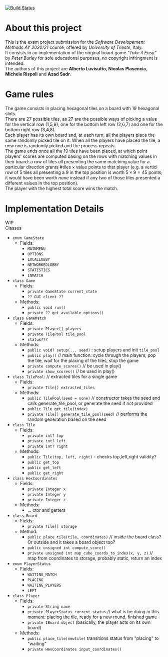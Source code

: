 [![Build Status](https://travis-ci.com/luvisuttoalberto/take_it_easy.svg?branch=main)](https://travis-ci.com/luvisuttoalberto/take_it_easy)
# About this project

This is the exam project submission for the *Software Developement Methods AY 2020/21* course, offered by *University of Trieste*, Italy.  
It consists in an implementation of the original board game *"Take it Easy"* by *Peter Burley* for sole educational purposes, no copyright infringment is intended.  
The authors of this project are **Alberto Luvisutto**, **Nicolas Plasencia**, **Michele Rispoli** and **Azad Sadr**.

# Game rules
The game consists in placing hexagonal tiles on a board with 19 hexagonal slots.  
There are 27 possible tiles, as 27 are the possible ways of picking a value for the vertical row (1,5,9), one for the bottom left row (2,6,7) and one for the bottom right row (3,4,8).  
Each player has its own board and, at each turn, all the players place the same randomly picked tile on it. When all the players have placed the tile, a new one is randomly picked and the process repeats.  
The game ends once all the 19 tiles have been placed, at which point players' scores are computed basing on the rows with matching values in their board: a row of tiles *all* presenting the same matching value for a particular direction grants $\text{\#tiles}\times\text{value}$ points to that player (e.g. a verticl row of 5 tiles all presenting a 9 in the top position is worth $5\times 9 = 45$ points; it would have been worth *none* instead if any two of those tiles presented a different values in the top position).  
The player with the highest total score wins the match.

# Implementation Details
WIP  
Classes
- `enum GameState`
  - Fields:
    - `MAINMENU`
    - `OPTIONS`
    - `LOCALLOBBY`
    - `NETWORKEDLOBBY`
    - `STATISTICS`
    - `INMATCH`
- `class Game`
  - Fields:
    - `private GameState current_state`
    - `?? GUI client ??`
  - Methods:
    - `public void run()`
    - `private ?? get_available_options()`
- `class GameMatch`
  - Fields:
    - `private Player[] players`
    - `private TilePool tile_pool`
    - `status???`
  - Methods:
    - `public void? setup(... seed)` : setup players and init `tile_pool`
    - `public play()` // main function: cycle through the players, pop the tile, wait for the placing of the tiles, stop the game
    - `private compute_scores()` // be used in play()
    - `private show_scores()` // be used in play()
- `class TilePool`: // extracted tiles for a single game
  - Fields:
    - `private Tile[] extracted_tiles` 
  - Methods:
    - `public TilePool(seed = none)` // constructor takes the seed and calls generate_tile_pool, or generate the seed if not provided
    - `public Tile get_tile(index)`
    - `private Tile[] generate_tile_pool(seed)` // performs the random generation based on the seed
- `class Tile`
  - Fields:
    - `private int? top`
    - `private int? left`
    - `private int? right`
  - Methods:
    - `public Tile(top, left, right)` - checks top,left,right validity?
    - `public get_top`
    - `public get_left`
    - `public get_right`
- `class HexCoordinates`
  - Fields:
    - `private Integer x`
    - `private Integer y`
    - `private Integer z`
  - Methods:
    - ... ctor and getters
- `class Board`
  - Fields:
    - `private Tile[] storage`
  - Method:
    - `public place_tile(tile, coordinates)` // inside the board class? Or outside and it takes a board object too?
    - `public unsigned int compute_score()`
    - `private unsigned int map_cube_coords_to_index(x, y, z)` // map from coordinates to storage, probably static, return an index
- `enum PlayerStatus`
  - Fields:
    - `WAITING_MATCH`
    - `PLACING`
    - `WAITING_PLAYERS`
    - `LEFT`
- `class Player`
  - Fields:
    - `private String name`
    - `private PlayerStatus current_status` // what is he doing in this moment: placing the tile, ready for a new round, finished game
    - `private IBoard object` (basically, the player acts on its own board)
  - Methods:
    - `public place_tile(newtile)` transitions status from "placing" to "waiting"
    - `private HexCoordinates input_coordinates()`
